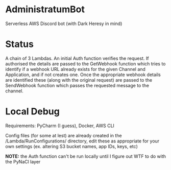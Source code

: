 # AdministratumBot
Serverless AWS Discord bot (with Dark Heresy in mind)

# Status
A chain of 3 Lambdas. An initial Auth function verifies the request. If authorised the details are passed to the GetWebhook function which tries to identify if a webhook URL already exists for the given Channel and Application, and if not creates one. Once the appropriate webhook details are identified these (along with the original request) are passed to the SendWebhook function which passes the requested message to the channel.

# Local Debug
Requirements: PyCharm (I guess), Docker, AWS CLI

Config files (for some at lest) are already created in the /Lambda/RunConfigurations/ directory, edit these as appropriate for your own settings (ex. altering S3 bucket names, app IDs, keys, etc)

**NOTE:** the Auth function can't be run locally until I figure out WTF to do with the PyNaCl layer